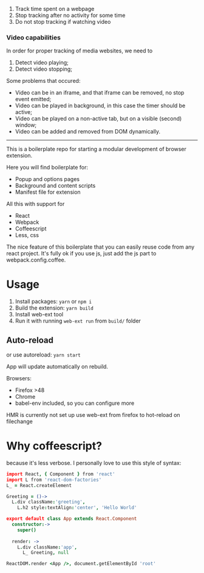 1. Track time spent on a webpage
2. Stop tracking after no activity for some time
3. Do not stop tracking if watching video



### Video capabilities

In order for proper tracking of media websites, we need to

1. Detect video playing;
2. Detect video stopping;

Some problems that occured:

- Video can be in an iframe, and that iframe can be removed, no stop event emitted;
- Video can be played in background, in this case the timer should be active;
- Video can be played on a non-active tab, but on a visible (second) window;
- Video can be added and removed from DOM dynamically.



---

This is a boilerplate repo for starting a modular development of browser extension.

Here you will find boilerplate for:
- Popup and options pages 
- Background and content scripts
- Manifest file for extension

All this with support for 
- React
- Webpack
- Coffeescript
- Less, css

The nice feature of this boilerplate that you can easily reuse code from any react project. 
It's fully ok if you use js, just add the js part to webpack.config.coffee.

# Usage

1. Install packages: `yarn` or `npm i`
2. Build the extension: `yarn build`
3. Install web-ext tool
4. Run it with running `web-ext run` from `build/` folder

## Auto-reload

or use autoreload: `yarn start`

App will update automatically on rebuild.


Browsers:
- Firefox >48
- Chrome
- babel-env included, so you can configure more

HMR is currently not set up
use web-ext from firefox to hot-reload on filechange


# Why coffeescript?

because it's less verbose. I personally love to use this style of syntax:

```coffeescript
import React, { Component } from 'react'
import L from 'react-dom-factories'
L_ = React.createElement

Greeting = ()->
  L.div className:'greeting',
	L.h2 style:textAlign:'center', 'Hello World'

export default class App extends React.Component
  constructor:->
    super()
     
  render: ->
    L.div className:'app',
      L_ Greeting, null

ReactDOM.render <App />, document.getElementById 'root'

```
